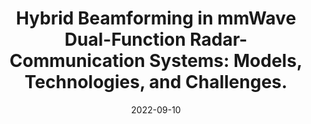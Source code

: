 ---
title: "Hybrid Beamforming in mmWave Dual-Function Radar-Communication Systems: Models, Technologies, and Challenges."
collection: arVix
permalink: /publication/2022-arVix-wcm
date: 2022-09-10
level: arVix
link: 'https://arxiv.org/abs/2112.02496'
citation: 'Z. Cheng, L. Wu, <b>B. Wang</b>, M. R. B. Shankar, B. Liao and B. Ottersten, "Hybrid Beamforming in mmWave Dual-Function Radar-Communication Systems: Models, Technologies, and Challenges," submitted to <i>IEEE Transactions Wireless Communications</i>.'
---